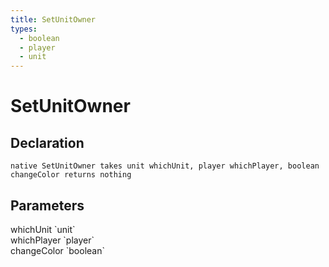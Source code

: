 ```yaml
---
title: SetUnitOwner
types:
  - boolean
  - player
  - unit
---
```


# SetUnitOwner

## Declaration

```
native SetUnitOwner takes unit whichUnit, player whichPlayer, boolean changeColor returns nothing
```

## Parameters
<dl>
  <dt>whichUnit `unit`</dt>
  <dd></dd>

  <dt>whichPlayer `player`</dt>
  <dd></dd>

  <dt>changeColor `boolean`</dt>
  <dd></dd>
</dl>